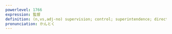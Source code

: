 ```yaml
---
powerlevel: 1766
expression: 監督
definition: (n,vs,adj-no) supervision; control; superintendence; direction; director; superintendent; supervisor; coach; foreman; manager; overseer; controller; boss; (P)
pronunciation: かんとく
---
```

